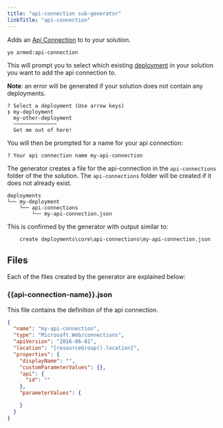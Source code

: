 ```yaml
---
title: "api-connection sub-generator"
linkTitle: "api-connection"
---
```


Adds an [Api Connection](https://docs.microsoft.com/en-us/azure/connectors/apis-list) to to your solution.

```pwsh
yo armed:api-connection
```

This will prompt you to select which existing [deployment](./deployments.md) in your solution you want to add the api connection to. 

**Note**: an error will be generated if your solution does not contain any deployments.

<!-- TODO: replace with image -->
```pwsh
? Select a deployment (Use arrow keys)
❯ my-deployment
  my-other-deployment
  ──────────────
  Get me out of here!
```

You will then be prompted for a name for your api connection:

<!-- TODO: replace with image -->
```text
? Your api connection name my-api-connection
```

The generator creates a file for the api-connection in the `api-connections` folder of the the solution.  The `api-connections` folder will be created if it does not already exist.

```text
deployments
└── my-deployment
    └── api-connections
        └── my-api-connection.json
```

This is confirmed by the generator with output similar to:

```text
    create deployments\core\api-connections\my-api-connection.json
```

## Files

Each of the files created by the generator are explained below:

### {{api-connection-name}}.json

This file contains the definition of the api connection.

```json
{
  "name": "my-api-connection",
  "type": "Microsoft.Web/connections",
  "apiVersion": "2016-06-01",
  "location": "[resourceGroup().location]",
  "properties": {
    "displayName": "",
    "customParameterValues": {},
    "api": {
      "id": ""
    },
    "parameterValues": {

    }
  }
}
```
